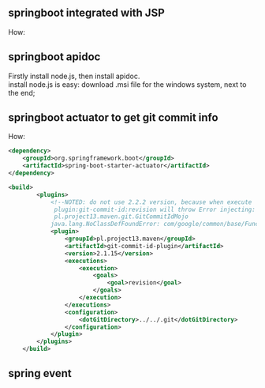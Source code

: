 ## springboot integrated with JSP
How: 
 

## springboot apidoc
Firstly install node.js, then install apidoc.  
install node.js is easy: download .msi file for the windows system, next to the end;  

## springboot actuator to get git commit info
How:
```xml
<dependency>
    <groupId>org.springframework.boot</groupId>
    <artifactId>spring-boot-starter-actuator</artifactId>
</dependency>

<build>
        <plugins>
            <!--NOTED: do not use 2.2.2 version, because when execute
             plugin:git-commit-id:revision will throw Error injecting:
             pl.project13.maven.git.GitCommitIdMojo
            java.lang.NoClassDefFoundError: com/google/common/base/Function-->
            <plugin>
                <groupId>pl.project13.maven</groupId>
                <artifactId>git-commit-id-plugin</artifactId>
                <version>2.1.15</version>
                <executions>
                    <execution>
                        <goals>
                            <goal>revision</goal>
                        </goals>
                    </execution>
                </executions>
                <configuration>
                    <dotGitDirectory>../../.git</dotGitDirectory>
                </configuration>
            </plugin>
        </plugins>
    </build>
```

## spring event